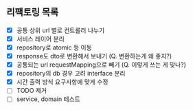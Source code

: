 ## 리팩토링 목록
- [x] 공통 상위 url 별로 컨트롤러 나누기
- [x] 서비스 레이어 분리
- [x] repository로 atomic 등 이동
- [x] response도 dto로 변환해서 보내기 (Q. 변환하는게 왜 좋지?)
- [x] 공통되는 url requestMapping으로 빼기 (Q. 이렇게 쓰는 게 맞나?)
- [x] repository의 db 경우 고려 interface 분리 
- [x] 시간 출력 방식 요구사항에 맞게 수정
- [ ] TODO 제거
- [ ] service, domain 테스트
